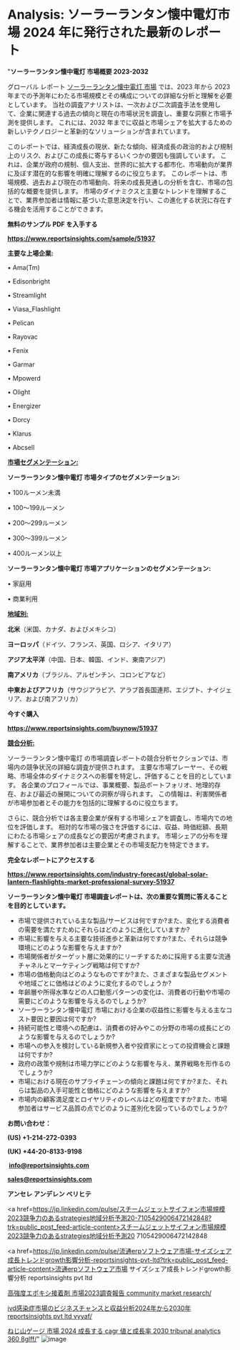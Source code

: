 # Analysis: ソーラーランタン懐中電灯市場 2024 年に発行された最新のレポート

"<strong>ソーラーランタン懐中電灯 市場概要 2023-2032</strong>

グローバル レポート <a href=https://www.reportsinsights.com/sample/51937>ソーラーランタン懐中電灯 市場</a> では、2023 年から 2023 年までの予測年にわたる市場規模とその構成についての詳細な分析と理解を必要としています。 当社の調査アナリストは、一次および二次調査手法を使用して、企業に関連する過去の傾向と現在の市場状況を調査し、重要な洞察と市場予測を提供します。 これには、2032 年までに収益と市場シェアを拡大​​するための新しいテクノロジーと革新的なソリューションが含まれています。

このレポートでは、経済成長の現状、新たな傾向、経済成長の政治的および規制上のリスク、およびこの成長に寄与するいくつかの要因も強調しています。 これは、企業が政府の規制、個人支出、世界的に拡大する都市化、市場動向が業界に及ぼす潜在的な影響を明確に理解するのに役立ちます。 このレポートは、市場規模、過去および現在の市場動向、将来の成長見通しの分析を含む、市場の包括的な概要を提供します。 市場のダイナミクスと主要なトレンドを理解することで、業界参加者は情報に基づいた意思決定を行い、この進化する状況に存在する機会を活用することができます。

<strong><b>無料のサンプル PDF を入手する</b></strong>

<a href=https://www.reportsinsights.com/sample/51937><strong><u>https://www.reportsinsights.com/sample/51937</u></strong></a>

<strong>主要な上場企業:</strong>

• Ama(Tm)

• Edisonbright

• Streamlight

• Viasa_Flashlight

• Pelican

• Rayovac

• Fenix

• Garmar

• Mpowerd

• Olight

• Energizer

• Dorcy

• Klarus

• Abcsell

<strong><u>市場セグメンテーション</u></strong><strong><u>:</u></strong>

<strong>ソーラーランタン懐中電灯 市場タイプのセグメンテーション:</strong>

• 100ルーメン未満

• 100～199ルーメン

• 200～299ルーメン

• 300～399ルーメン

• 400ルーメン以上

<strong>ソーラーランタン懐中電灯 市場アプリケーションのセグメンテーション:</strong>

• 家庭用

• 商業利用

<strong><u>地域別</u></strong><strong><u>:</u></strong>

<strong>北米</strong>（米国、カナダ、およびメキシコ）

<strong>ヨーロッパ</strong>（ドイツ、フランス、英国、ロシア、イタリア）

<strong>アジア太平洋</strong>（中国、日本、韓国、インド、東南アジア）

<strong>南アメリカ</strong>（ブラジル、アルゼンチン、コロンビアなど）

<strong>中東およびアフリカ</strong>（サウジアラビア、アラブ首長国連邦、エジプト、ナイジェリア、および南アフリカ）

<strong>今すぐ購入</strong>

<a href=https://www.reportsinsights.com/buynow/51937><strong><u>https://www.reportsinsights.com/buynow/51937</u></strong></a>

<strong><u>競合分析:</u></strong>

ソーラーランタン懐中電灯 の市場調査レポートの競合分析セクションでは、市場内の競争状況の詳細な調査が提供されます。 主要な市場プレーヤー、その戦略、市場全体のダイナミクスへの影響を特定し、評価することを目的としています。 各企業のプロフィールでは、事業概要、製品ポートフォリオ、地理的存在、および最近の展開についての洞察が得られます。 この情報は、利害関係者が市場参加者とその能力を包括的に理解するのに役立ちます。

さらに、競合分析では各主要企業が保有する市場シェアを調査し、市場内での地位を評価します。 相対的な市場の強さを評価するには、収益、時価総額、長期にわたる市場シェアの成長などの要因が考慮されます。 市場シェアの分布を理解することで、業界参加者は主要企業とその市場支配力を特定できます。

<strong>完全なレポートにアクセスする</strong>

<a href=https://www.reportsinsights.com/industry-forecast/global-solar-lantern-flashlights-market-professional-survey-51937><strong><u><b>https://www.reportsinsights.com/industry-forecast/global-solar-lantern-flashlights-market-professional-survey-51937</b></u></strong></a>

<strong><b>ソーラーランタン懐中電灯 市場調査レポートは、次の重要な質問に答えることを目的としています。</b></strong>
<ul>
  <li>市場で提供されている主な製品/サービスは何ですか?また、変化する消費者の需要を満たすためにそれらはどのように進化していますか?</li>
  <li>市場に影響を与える主要な技術進歩と革新は何ですか?また、それらは競争環境にどのような影響を与えますか?</li>
  <li>市場関係者がターゲット層に効果的にリーチするために採用する主要な流通チャネルとマーケティング戦略は何ですか?</li>
  <li>市場の価格動向はどのようなものですか?また、さまざまな製品セグメントや地域ごとに価格はどのように変化するのでしょうか?</li>
  <li>年齢層や所得水準などの人口動態パターンの変化は、消費者の行動や市場の需要にどのような影響を与えるのでしょうか?</li>
  <li>ソーラーランタン懐中電灯 市場における企業の収益性に影響を与える主なコスト要因と要因は何ですか?</li>
  <li>持続可能性と環境への配慮は、消費者の好みやこの分野の市場の成長にどのような影響を与えるのでしょうか?</li>
  <li>市場への参入を検討している新規参入者や投資家にとっての投資機会と課題は何ですか?</li>
  <li>政府の政策や規制は市場力学にどのような影響を与え、業界戦略を形作るのでしょうか?</li>
  <li>市場における現在のサプライチェーンの傾向と課題は何ですか?また、それらは製品の入手可能性と価格にどのような影響を与えますか?</li>
  <li>市場内の顧客満足度とロイヤリティのレベルはどの程度ですか?また、市場参加者はサービス品質の点でどのように差別化を図っているのでしょうか?</li>
</ul>
<strong>お問い合わせ：</strong>

<strong>(US) +1-214-272-0393</strong>

<strong>(UK) +44-20-8133-9198</strong>

<strong> </strong><a href=info@reportsinsights.com><strong><u>info@reportsinsights.com</u></strong></a>

<a href=sales@reportsinsights.com><strong><u>sales@reportsinsights.com</u></strong></a>

<strong>アンセレ アンデレン ベリヒテ</strong>

<a href=https://jp.linkedin.com/pulse/スチームジェットサイフォン市場規模2023競争力のあるstrategies地域分析予測20-7105429006472142848?trk=public_post_feed-article-content>スチームジェットサイフォン市場規模2023競争力のあるstrategies地域分析予測20 7105429006472142848</a>

<a href=https://jp.linkedin.com/pulse/流通erpソフトウェア市場-サイズシェア成長トレンドgrowth影響分析-reportsinsights-pvt-ltd?trk=public_post_feed-article-content>流通erpソフトウェア市場 サイズシェア成長トレンドgrowth影響分析 reportsinsights pvt ltd</a>

<a href=https://www.linkedin.com/pulse/高強度エポキシ接着剤-市場2023調査報告-community-market-research/>高強度エポキシ接着剤 市場2023調査報告 community market research/</a>

<a href=https://www.linkedin.com/pulse/ivd感染症市場のビジネスチャンスと収益分析2024年から2030年-reportsinsights-pvt-ltd-vyyaf/>ivd感染症市場のビジネスチャンスと収益分析2024年から2030年 reportsinsights pvt ltd vyyaf/</a>

<a href=https://www.linkedin.com/pulse/ねじ山ゲージ-市場-2024-成長する-cagr-値と成長率-2030-tribunal-analytics-360-8glff/>ねじ山ゲージ 市場 2024 成長する cagr 値と成長率 2030 tribunal analytics 360 8glff/</a>"
![image](https://github.com/gayatrid12/RIReport/assets/158473851/aed805fe-7d4e-47f3-9b6b-7eb54bbe059e)
